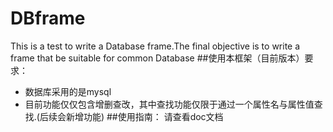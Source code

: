 # DBframe
This is a test to write a Database frame.The final objective is to write a frame that be suitable for common Database
##使用本框架（目前版本）要求：
* 数据库采用的是mysql
* 目前功能仅仅包含增删查改，其中查找功能仅限于通过一个属性名与属性值查找.(后续会新增功能)
##使用指南： 
请查看doc文档
